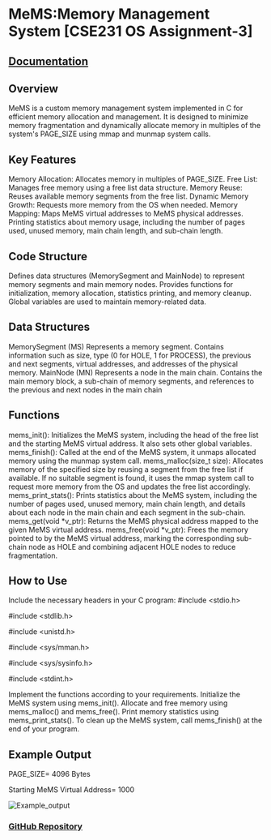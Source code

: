 # MeMS:Memory Management System [CSE231 OS Assignment-3]


## [Documentation](https://docs.google.com/document/d/e/2PACX-1vTiMFYWuqKHlGG5cWZfVgHx3T-H_HYAjIc_yJ_kX5171FPiZCmyyJB0BJUuVplX3pY4ycw8bFf4gaxG/pub)





## Overview

MeMS is a custom memory management system implemented in C for efficient memory allocation and management. It is designed to minimize memory fragmentation and dynamically allocate memory in multiples of the system's PAGE_SIZE using mmap and munmap system calls.


## Key Features
Memory Allocation: Allocates memory in multiples of PAGE_SIZE.
Free List: Manages free memory using a free list data structure.
Memory Reuse: Reuses available memory segments from the free list.
Dynamic Memory Growth: Requests more memory from the OS when needed.
Memory Mapping: Maps MeMS virtual addresses to MeMS physical addresses.
Printing statistics about memory usage, including the number of pages used, unused memory, main chain length, and sub-chain length.


## Code Structure
Defines data structures (MemorySegment and MainNode) to represent memory segments and main memory nodes.
Provides functions for initialization, memory allocation, statistics printing, and memory cleanup.
Global variables are used to maintain memory-related data.


## Data Structures
MemorySegment (MS)
Represents a memory segment.
Contains information such as size, type (0 for HOLE, 1 for PROCESS), the previous and next segments, virtual addresses, and addresses of the physical memory.
MainNode (MN)
Represents a node in the main chain.
Contains the main memory block, a sub-chain of memory segments, and references to the previous and next nodes in the main chain

## Functions
mems_init(): Initializes the MeMS system, including the head of the free list and the starting MeMS virtual address. It also sets other global variables.
mems_finish(): Called at the end of the MeMS system, it unmaps allocated memory using the munmap system call.
mems_malloc(size_t size): Allocates memory of the specified size by reusing a segment from the free list if available. If no suitable segment is found, it uses the mmap system call to request more memory from the OS and updates the free list accordingly.
mems_print_stats(): Prints statistics about the MeMS system, including the number of pages used, unused memory, main chain length, and details about each node in the main chain and each segment in the sub-chain.
mems_get(void *v_ptr): Returns the MeMS physical address mapped to the given MeMS virtual address.
mems_free(void *v_ptr): Frees the memory pointed to by the MeMS virtual address, marking the corresponding sub-chain node as HOLE and combining adjacent HOLE nodes to reduce fragmentation.


## How to Use
Include the necessary headers in your C program:
#include <stdio.h>

#include <stdlib.h>

#include <unistd.h>

#include <sys/mman.h>

#include <sys/sysinfo.h>

#include <stdint.h>

Implement the functions according to your requirements.
Initialize the MeMS system using mems_init().
Allocate and free memory using mems_malloc() and mems_free().
Print memory statistics using mems_print_stats().
To clean up the MeMS system, call mems_finish() at the end of your program.


## Example Output

PAGE_SIZE= 4096 Bytes

Starting MeMS Virtual Address= 1000

![Example_output](https://github.com/Satyam22462/MeMS-CSE231-OS-Assignment-3/assets/119166910/8b781327-0f4d-4423-beef-49621e3e43a1)


### [GitHub Repository](https://github.com/Satyam22462/MeMS-CSE231-OS-Assignment-3.git)



